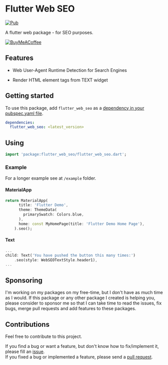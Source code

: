 # Flutter Web SEO

[![Pub][pub_badge]][pub]

A flutter web package - for SEO purposes.

[![BuyMeACoffee][buy_me_a_coffee_badge]][buy_me_a_coffee]

## Features

- Web User-Agent Runtime Detection for Search Engines

- Render HTML element tags from TEXT widget

## Getting started

To use this package, add `flutter_web_seo` as a [dependency in your pubspec.yaml file](https://flutter.io/platform-plugins/).

```yaml
dependencies:
  flutter_web_seo: <latest_version>
```

## Using

```dart
import 'package:flutter_web_seo/flutter_web_seo.dart';
```

### Example

For a longer example see at `/example` folder.

#### MaterialApp

```dart
return MaterialApp(
      title: 'Flutter Demo',
      theme: ThemeData(
        primarySwatch: Colors.blue,
      ),
      home: const MyHomePage(title: 'Flutter Demo Home Page'),
    ).seo();
```

#### Text

```dart
...
child: Text('You have pushed the button this many times:')
    .seo(style: WebSEOTextStyle.header1),
...
```

## Sponsoring

I'm working on my packages on my free-time, but I don't have as much time as I would. If this package or any other package I created is helping you, please consider to sponsor me so that I can take time to read the issues, fix bugs, merge pull requests and add features to these packages.

## Contributions

Feel free to contribute to this project.

If you find a bug or want a feature, but don't know how to fix/implement it, please fill an [issue][issue].  
If you fixed a bug or implemented a feature, please send a [pull request][pr].

<!-- Links -->
[pub_badge]: https://img.shields.io/pub/v/flutter_web_seo.svg
[pub]: https://pub.dartlang.org/packages/flutter_web_seo

[buy_me_a_coffee]:https://buymeacoffee.com/dip.dev
[buy_me_a_coffee_badge]: https://img.buymeacoffee.com/button-api/?text=Donate&emoji=&slug=dip.dev&button_colour=29b6f6&font_colour=000000&font_family=Cookie&outline_colour=000000&coffee_colour=FFDD00

[issue]: https://github.com/dip-dev-team/flutter_web_seo/issues
[pr]: https://github.com/dip-dev-team/flutter_web_seo/pulls